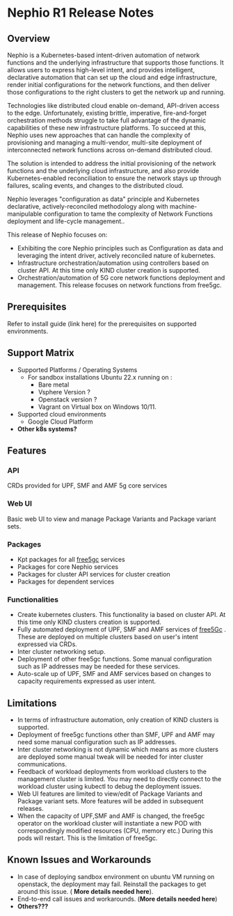 # Nephio R1 Release Notes

## Overview
Nephio is a Kubernetes-based intent-driven automation of network functions and the underlying infrastructure that supports those functions. It allows users to express high-level intent, and provides intelligent, declarative automation that can set up the cloud and edge infrastructure, render initial configurations for the network functions, and then deliver those configurations to the right clusters to get the network up and running.

Technologies like distributed cloud enable on-demand, API-driven access to the edge. Unfortunately, existing brittle, imperative, fire-and-forget orchestration methods struggle to take full advantage of the dynamic capabilities of these new infrastructure platforms. To succeed at this, Nephio uses new approaches that can handle the complexity of provisioning and managing a multi-vendor, multi-site deployment of interconnected network functions across on-demand distributed cloud.

The solution is intended to address the initial provisioning of the network functions and the underlying cloud infrastructure, and also provide Kubernetes-enabled reconciliation to ensure the network stays up through failures, scaling events, and changes to the distributed cloud. 

Nephio leverages "configuration as data" principle and Kubernetes declarative, actively-reconciled methodology along with machine-manipulable configuration to tame the complexity of Network Functions deployment and life-cycle management..

This release of Nephio focuses on:
* Exhibiting the core Nephio principles such as Configuration as data and leveraging the intent driver, actively reconciled nature of kubernetes.
*  Infrastructure orchestration/automation using controllers based on  cluster API. At this time only KIND cluster creation is supported.
* Orchestration/automation of 5G core network functions deployment and management. This release focuses on network functions from free5gc. 

## Prerequisites

Refer to install guide (link here) for the prerequisites on supported environments. 


## Support Matrix
* Supported Platforms / Operating Systems
  * For sandbox installations Ubuntu 22.x running on :
    * Bare metal
    * Vsphere Version ?
    * Openstack version ?
    * Vagrant on Virtual box on Windows 10/11.
* Supported cloud environments
  * Google Cloud Platform
* **Other k8s systems?**

## Features
### API
CRDs provided for UPF, SMF and AMF 5g core services
### Web UI
Basic web UI to view and manage Package Variants and Package variant sets.
### Packages
* Kpt packages for all [free5gc](https://free5gc.org/) services
* Packages for core Nephio services
* Packages for cluster API services for cluster creation
* Packages for dependent services
### Functionalities
* Create kubernetes clusters. This functionality ia based on cluster API. At this time only KIND clusters creation is supported.
* Fully automated deployment of UPF, SMF and AMF services of [free5Gc](https://free5gc.org/) . These are deployed on multiple clusters based on user's intent expressed via CRDs.
* Inter cluster networking setup.
* Deployment of other free5gc functions. Some manual configuration such as IP addresses may be needed for these services.
* Auto-scale up of UPF, SMF and AMF services based on changes to capacity requirements expressed as user intent.

## Limitations
* In terms of infrastructure automation, only creation of KIND clusters is supported.
* Deployment of  free5gc functions other than SMF, UPF and AMF may need some manual configuration such as IP addresses.
* Inter cluster networking is not dynamic which means as more clusters are deployed some manual tweak will be needed for inter cluster communications. 
* Feedback of workload deployments from workload clusters to the management cluster is limited. You may need to directly connect to the workload cluster using kubectl to debug the deployment issues. 
* Web UI features are limited to view/edit of Package Variants and Package variant sets. More features will be added in subsequent releases. 
* When the capacity of UPF,SMF and AMF is changed, the free5gc operator on the workload cluster will instantiate a new POD with correspondingly modified resources (CPU, memory etc.) During this pods will restart. This is the limitation of free5gc.

## Known Issues and Workarounds
* In case of deploying sandbox environment on ubuntu VM running on openstack, the deployment may fail. Reinstall the packages to get around this issue. ( **More details needed here**).
* End-to-end call issues and workarounds. (**More details needed here**)
* **Others???**


